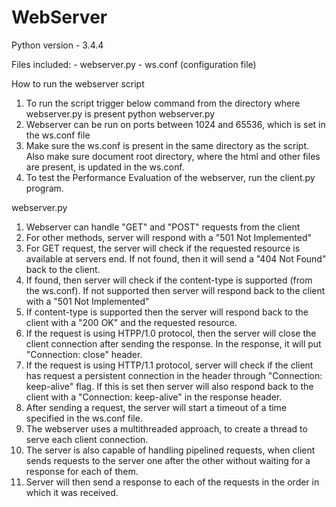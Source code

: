 # WebServer
Python version - 3.4.4 

Files included:
	- webserver.py
	- ws.conf (configuration file)
	
How to run the webserver script
1. To run the script trigger below command from the directory where webserver.py is present
			python webserver.py
2. Webserver can be run on ports between 1024 and 65536, which is set in the ws.conf file
3. Make sure the ws.conf is present in the same directory as the script. Also make sure document root directory, where the html and other files are present, is updated in the ws.conf.
4. To test the Performance Evaluation of the webserver, run the client.py program.

webserver.py
1. Webserver can handle "GET" and "POST" requests from the client
2. For other methods, server will respond with a "501 Not Implemented"
3. For GET request, the server will check if the requested resource is available at servers end. If not found, then it will send a "404 Not Found" back to the client.
4. If found, then server will check if the content-type is supported (from the ws.conf). If not supported then server will respond back to the client with a "501 Not Implemented"
5. If content-type is supported then the server will respond back to the client with a "200 OK" and the requested resource.
6. If the request is using HTPP/1.0 protocol, then the server will close the client connection after sending the response. In the response, it will put "Connection: close" header.
7. If the request is using HTTP/1.1 protocol, server will check if the client has request a persistent connection in the header through "Connection: keep-alive" flag. If this is set then server will also respond back to the client with a "Connection: keep-alive" in the response header.
8. After sending a request, the server will start a timeout of a time specified in the ws.conf file.
9. The webserver uses a multithreaded approach, to create a thread to serve each client connection.
10. The server is also capable of handling pipelined requests, when client sends requests to the server one after the other without waiting for a response for each of them.
11. Server will then send a response to each of the requests in the order in which it was received.
